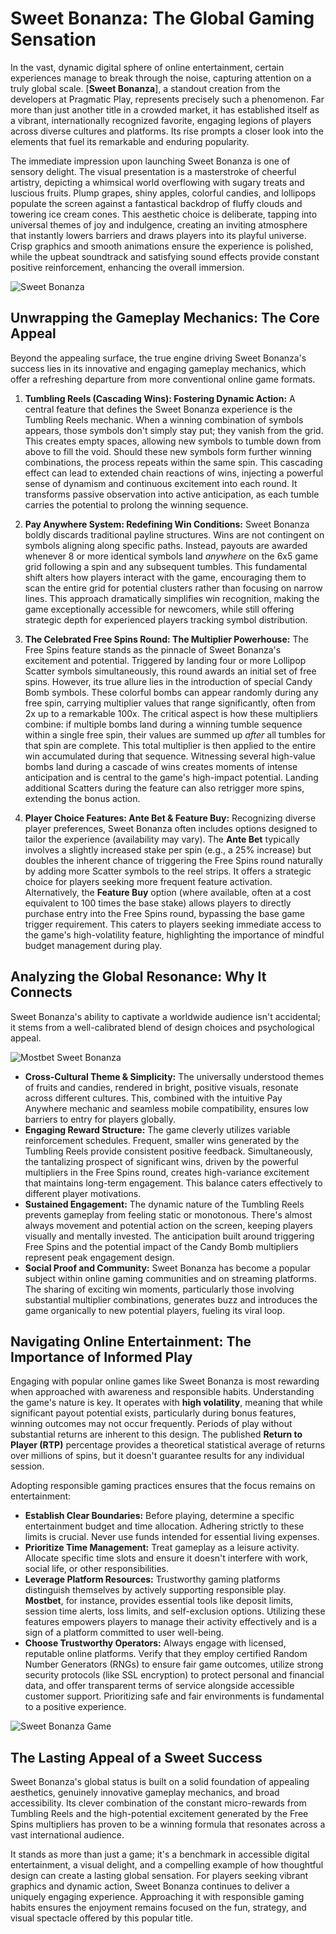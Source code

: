 # Sweet Bonanza: The Global Gaming Sensation

In the vast, dynamic digital sphere of online entertainment, certain experiences manage to break through the noise, capturing attention on a truly global scale. [**Sweet Bonanza**], a standout creation from the developers at Pragmatic Play, represents precisely such a phenomenon. Far more than just another title in a crowded market, it has established itself as a vibrant, internationally recognized favorite, engaging legions of players across diverse cultures and platforms. Its rise prompts a closer look into the elements that fuel its remarkable and enduring popularity.

The immediate impression upon launching Sweet Bonanza is one of sensory delight. The visual presentation is a masterstroke of cheerful artistry, depicting a whimsical world overflowing with sugary treats and luscious fruits. Plump grapes, shiny apples, colorful candies, and lollipops populate the screen against a fantastical backdrop of fluffy clouds and towering ice cream cones. This aesthetic choice is deliberate, tapping into universal themes of joy and indulgence, creating an inviting atmosphere that instantly lowers barriers and draws players into its playful universe. Crisp graphics and smooth animations ensure the experience is polished, while the upbeat soundtrack and satisfying sound effects provide constant positive reinforcement, enhancing the overall immersion.

![Sweet Bonanza](https://mostbet-bk.cz/wp-content/uploads/2024/10/sweet-bonanza-1.webp)

## Unwrapping the Gameplay Mechanics: The Core Appeal

Beyond the appealing surface, the true engine driving Sweet Bonanza's success lies in its innovative and engaging gameplay mechanics, which offer a refreshing departure from more conventional online game formats.

1. **Tumbling Reels (Cascading Wins): Fostering Dynamic Action:** A central feature that defines the Sweet Bonanza experience is the Tumbling Reels mechanic. When a winning combination of symbols appears, those symbols don't simply stay put; they vanish from the grid. This creates empty spaces, allowing new symbols to tumble down from above to fill the void. Should these new symbols form further winning combinations, the process repeats within the same spin. This cascading effect can lead to extended chain reactions of wins, injecting a powerful sense of dynamism and continuous excitement into each round. It transforms passive observation into active anticipation, as each tumble carries the potential to prolong the winning sequence.

2. **Pay Anywhere System: Redefining Win Conditions:** Sweet Bonanza boldly discards traditional payline structures. Wins are not contingent on symbols aligning along specific paths. Instead, payouts are awarded whenever 8 or more identical symbols land *anywhere* on the 6x5 game grid following a spin and any subsequent tumbles. This fundamental shift alters how players interact with the game, encouraging them to scan the entire grid for potential clusters rather than focusing on narrow lines. This approach dramatically simplifies win recognition, making the game exceptionally accessible for newcomers, while still offering strategic depth for experienced players tracking symbol distribution.

3. **The Celebrated Free Spins Round: The Multiplier Powerhouse:** The Free Spins feature stands as the pinnacle of Sweet Bonanza's excitement and potential. Triggered by landing four or more Lollipop Scatter symbols simultaneously, this round awards an initial set of free spins. However, its true allure lies in the introduction of special Candy Bomb symbols. These colorful bombs can appear randomly during any free spin, carrying multiplier values that range significantly, often from 2x up to a remarkable 100x. The critical aspect is how these multipliers combine: if multiple bombs land during a winning tumble sequence within a single free spin, their values are summed up *after* all tumbles for that spin are complete. This total multiplier is then applied to the entire win accumulated during that sequence. Witnessing several high-value bombs land during a cascade of wins creates moments of intense anticipation and is central to the game's high-impact potential. Landing additional Scatters during the feature can also retrigger more spins, extending the bonus action.

4. **Player Choice Features: Ante Bet & Feature Buy:** Recognizing diverse player preferences, Sweet Bonanza often includes options designed to tailor the experience (availability may vary). The **Ante Bet** typically involves a slightly increased stake per spin (e.g., a 25% increase) but doubles the inherent chance of triggering the Free Spins round naturally by adding more Scatter symbols to the reel strips. It offers a strategic choice for players seeking more frequent feature activation. Alternatively, the **Feature Buy** option (where available, often at a cost equivalent to 100 times the base stake) allows players to directly purchase entry into the Free Spins round, bypassing the base game trigger requirement. This caters to players seeking immediate access to the game's high-volatility feature, highlighting the importance of mindful budget management during play.

## Analyzing the Global Resonance: Why It Connects

Sweet Bonanza's ability to captivate a worldwide audience isn't accidental; it stems from a well-calibrated blend of design choices and psychological appeal.

![Mostbet Sweet Bonanza](https://mostbet-bk.cz/wp-content/uploads/2024/10/sweet-bonanza-2.webp)

- **Cross-Cultural Theme & Simplicity:** The universally understood themes of fruits and candies, rendered in bright, positive visuals, resonate across different cultures. This, combined with the intuitive Pay Anywhere mechanic and seamless mobile compatibility, ensures low barriers to entry for players globally.
- **Engaging Reward Structure:** The game cleverly utilizes variable reinforcement schedules. Frequent, smaller wins generated by the Tumbling Reels provide consistent positive feedback. Simultaneously, the tantalizing prospect of significant wins, driven by the powerful multipliers in the Free Spins round, creates high-variance excitement that maintains long-term engagement. This balance caters effectively to different player motivations.
- **Sustained Engagement:** The dynamic nature of the Tumbling Reels prevents gameplay from feeling static or monotonous. There's almost always movement and potential action on the screen, keeping players visually and mentally invested. The anticipation built around triggering Free Spins and the potential impact of the Candy Bomb multipliers represent peak engagement design.
- **Social Proof and Community:** Sweet Bonanza has become a popular subject within online gaming communities and on streaming platforms. The sharing of exciting win moments, particularly those involving substantial multiplier combinations, generates buzz and introduces the game organically to new potential players, fueling its viral loop.

## Navigating Online Entertainment: The Importance of Informed Play

Engaging with popular online games like Sweet Bonanza is most rewarding when approached with awareness and responsible habits. Understanding the game's nature is key. It operates with **high volatility**, meaning that while significant payout potential exists, particularly during bonus features, winning outcomes may not occur frequently. Periods of play without substantial returns are inherent to this design. The published **Return to Player (RTP)** percentage provides a theoretical statistical average of returns over millions of spins, but it doesn't guarantee results for any individual session.

Adopting responsible gaming practices ensures that the focus remains on entertainment:
- **Establish Clear Boundaries:** Before playing, determine a specific entertainment budget and time allocation. Adhering strictly to these limits is crucial. Never use funds intended for essential living expenses.
- **Prioritize Time Management:** Treat gameplay as a leisure activity. Allocate specific time slots and ensure it doesn't interfere with work, social life, or other responsibilities.
- **Leverage Platform Resources:** Trustworthy gaming platforms distinguish themselves by actively supporting responsible play. **Mostbet**, for instance, provides essential tools like deposit limits, session time alerts, loss limits, and self-exclusion options. Utilizing these features empowers players to manage their activity effectively and is a sign of a platform committed to user well-being.
- **Choose Trustworthy Operators:** Always engage with licensed, reputable online platforms. Verify that they employ certified Random Number Generators (RNGs) to ensure fair game outcomes, utilize strong security protocols (like SSL encryption) to protect personal and financial data, and offer transparent terms of service alongside accessible customer support. Prioritizing safe and fair environments is fundamental to a positive experience.

![Sweet Bonanza Game](https://mostbet-bk.cz/wp-content/uploads/2024/10/sweet-bonanza-3.webp)

## The Lasting Appeal of a Sweet Success

Sweet Bonanza's global status is built on a solid foundation of appealing aesthetics, genuinely innovative gameplay mechanics, and broad accessibility. Its clever combination of the constant micro-rewards from Tumbling Reels and the high-potential excitement generated by the Free Spins multipliers has proven to be a winning formula that resonates across a vast international audience.

It stands as more than just a game; it's a benchmark in accessible digital entertainment, a visual delight, and a compelling example of how thoughtful design can create a lasting global sensation. For players seeking vibrant graphics and dynamic action, Sweet Bonanza continues to deliver a uniquely engaging experience. Approaching it with responsible gaming habits ensures the enjoyment remains focused on the fun, strategy, and visual spectacle offered by this popular title.
